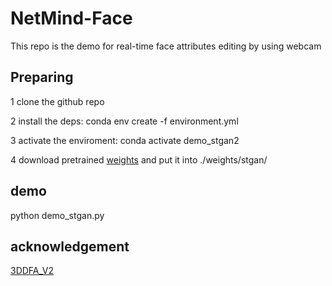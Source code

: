 # NetMind-Face
This repo is the demo for real-time face attributes editing by using webcam

## Preparing
1 clone the github repo

2 install the deps: conda env create -f environment.yml

3 activate the enviroment: conda activate demo_stgan2

4 download pretrained [weights](https://drive.google.com/file/d/1mgl5F5ze5qPls6vjCYwnshlMmTeg5RuE/view?usp=sharing) and put it into ./weights/stgan/ 


## demo
python demo_stgan.py


## acknowledgement
[3DDFA_V2](https://github.com/cleardusk/3DDFA_V2)

